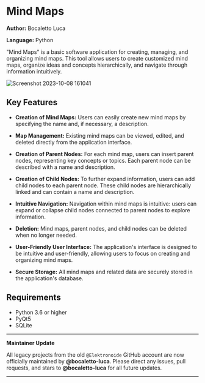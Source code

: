 # Mind Maps

**Author:** Bocaletto Luca

**Language:** Python

"Mind Maps" is a basic software application for creating, managing, and organizing mind maps. This tool allows users to create customized mind maps, organize ideas and concepts hierarchically, and navigate through information intuitively.

![Screenshot 2023-10-08 161041](https://github.com/elektronoide/Mind-Maps-Free/assets/134635227/4225b53a-9dcd-47ca-98e8-9bd441583e4f)

## Key Features

- **Creation of Mind Maps:** Users can easily create new mind maps by specifying the name and, if necessary, a description.

- **Map Management:** Existing mind maps can be viewed, edited, and deleted directly from the application interface.

- **Creation of Parent Nodes:** For each mind map, users can insert parent nodes, representing key concepts or topics. Each parent node can be described with a name and description.

- **Creation of Child Nodes:** To further expand information, users can add child nodes to each parent node. These child nodes are hierarchically linked and can contain a name and description.

- **Intuitive Navigation:** Navigation within mind maps is intuitive: users can expand or collapse child nodes connected to parent nodes to explore information.

- **Deletion:** Mind maps, parent nodes, and child nodes can be deleted when no longer needed.

- **User-Friendly User Interface:** The application's interface is designed to be intuitive and user-friendly, allowing users to focus on creating and organizing mind maps.

- **Secure Storage:** All mind maps and related data are securely stored in the application's database.

## Requirements

- Python 3.6 or higher
- PyQt5
- SQLite

---

**Maintainer Update**

All legacy projects from the old `@Elektronoide` GitHub account are now officially maintained by **@bocaletto-luca**. Please direct any issues, pull requests, and stars to **@bocaletto-luca** for all future updates.

---
